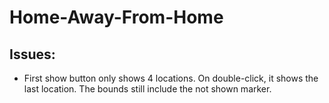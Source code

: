 # Home-Away-From-Home

## Issues:
- First show button only shows 4 locations. On double-click, it shows the last location. The bounds still include the not shown marker.
